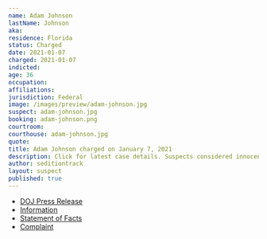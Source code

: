 ```yaml
---
name: Adam Johnson
lastName: Johnson
aka:
residence: Florida
status: Charged
date: 2021-01-07
charged: 2021-01-07
indicted:
age: 36
occupation:
affiliations:
jurisdiction: Federal
image: /images/preview/adam-johnson.jpg
suspect: adam-johnson.jpg
booking: adam-johnson.png
courtroom:
courthouse: adam-johnson.jpg
quote:
title: Adam Johnson charged on January 7, 2021
description: Click for latest case details. Suspects considered innocent until proven guilty.
author: seditiontrack
layout: suspect
published: true
---
```

- [DOJ Press Release](https://www.justice.gov/usao-dc/pr/three-men-charged-connection-events-us-capitol)
- [Information](https://extremism.gwu.edu/sites/g/files/zaxdzs2191/f/Andrew%20Johnson%20Information.pdf)
- [Statement of Facts](https://www.justice.gov/usao-dc/press-release/file/1351951/download)
- [Complaint](https://www.justice.gov/opa/page/file/1355516/download)
